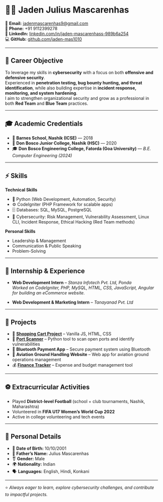 # 👨‍💻 Jaden Julius Mascarenhas

📧 **Email:** jadenmascarenhas9@gmail.com  
📱 **Phone:** +91 9112399278  
🔗 **LinkedIn:** [linkedin.com/in/jaden-mascarenhass-989b6a254](https://www.linkedin.com/in/jaden-mascarenhass-989b6a254/)  
💻 **GitHub:** [github.com/jaden-mas1010](https://github.com/jaden-mas1010)  

---

## 🎯 Career Objective
To leverage my skills in **cybersecurity** with a focus on both **offensive and defensive security**.  
Experienced in **penetration testing, bug bounty hunting, and threat identification**, while also building expertise in **incident response, monitoring, and system hardening**.  
I aim to strengthen organizational security and grow as a professional in both **Red Team** and **Blue Team** practices.  

---

## 🎓 Academic Credentials
- 📘 **Barnes School, Nashik (ICSE)** — 2018  
- 📘 **Don Bosco Junior College, Nashik (HSC)** — 2020  
- 🎓 **Don Bosco Engineering College, Fatorda (Goa University)** — *B.E. Computer Engineering (2024)*  

---

## ⚡ Skills
**Technical Skills**  
- 🐍 Python (Web Development, Automation, Security)  
- ⚙️ CodeIgniter (PHP Framework for scalable apps)  
- 🗄️ Databases: SQL, MySQL, PostgreSQL  
- 🔐 Cybersecurity: Risk Management, Vulnerability Assessment, Linux CLI, Incident Response, Ethical Hacking (Red Team methods)  

**Personal Skills**  
- Leadership & Management  
- Communication & Public Speaking  
- Problem-Solving  

---

## 💼 Internship & Experience
- **Web Development Intern** – *Stanza Infotech Pvt. Ltd, Ponda*  
  *Worked on CodeIgniter, PHP, MySQL, HTML, CSS, JavaScript, Angular for building an eCommerce website.*  

- **Web Development & Marketing Intern** – *Tanayanad Pvt. Ltd*  

---

## 🚀 Projects
- 🛒 **[Shopping Cart Project](https://github.com/teamletsplay/e-commerce-website)** – Vanilla JS, HTML, CSS  
- 🔎 **[Port Scanner](https://github.com/jaden-mas1010/port-scanner)** – Python tool to scan open ports and identify vulnerabilities  
- 📱 **Bluetooth Payment App** – Secure payment system using Bluetooth  
- 🛫 **Aviation Ground Handling Website** – Web app for aviation ground operations management  
- 💰 **[Finance Tracker](https://github.com/jaden-mas1010/Finance-Tracker)** – Expense and budget management tool  

---

## ⚽ Extracurricular Activities
- Played **District-level Football** (school + club tournaments, Nashik, Maharashtra)  
- Volunteered in **FIFA U17 Women’s World Cup 2022**  
- Active in college volunteering and tech events  

---

## 📌 Personal Details
- 📅 **Date of Birth:** 10/10/2001  
- 👤 **Father’s Name:** Julius Mascarenhas  
- ⚧ **Gender:** Male  
- 🌍 **Nationality:** Indian  
- 🗣️ **Languages:** English, Hindi, Konkani  

---

⭐ *Always eager to learn, explore cybersecurity challenges, and contribute to impactful projects.*
